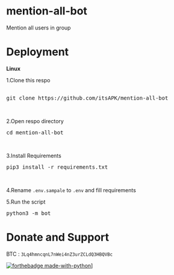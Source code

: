 # mention-all-bot
Mention all users in group


# Deployment

<b> Linux </b><br>

1.Clone this respo<br><br>

<pre>git clone https://github.com/itsAPK/mention-all-bot </pre><br>

2.Open respo directory<br>

<pre>cd mention-all-bot </pre><br>

3.Install Requirements<br>

<pre>pip3 install -r requirements.txt</pre><br>

4.Rename <code>.env.sampale</code> to <code>.env</code> and fill requirements <br>

5.Run the script<br>

<pre>python3 -m bot</pre>


# Donate and Support 

BTC : <code>3Lq4hmncqnL7nWei4nZ3urZCLdQ3HBQVBc</code><br>

[![forthebadge made-with-python](http://ForTheBadge.com/images/badges/made-with-python.svg)](https://www.python.org/)]
